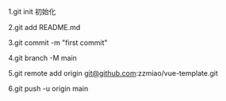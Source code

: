 1.git init 初始化

2.git add README.md

3.git commit -m "first commit"

4.git branch -M main

5.git remote add origin git@github.com:zzmiao/vue-template.git

6.git push -u origin main
